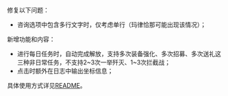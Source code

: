 修复以下问题：

- 咨询选项中包含多行文字时，仅考虑单行（玛律恰那可能出现该情况）；

新增功能和内容：

- 进行每日任务时，自动完成解放，支持多次装备强化、多次招募、多次送礼这三种非日常任务，不支持2~3次一举歼灭、1~3次拦截战；
- 点击时额外在日志中输出坐标信息；

具体使用方式详见[README](https://github.com/Zebartin/autoxjs-scripts/blob/master/NIKKE/README.md)。
